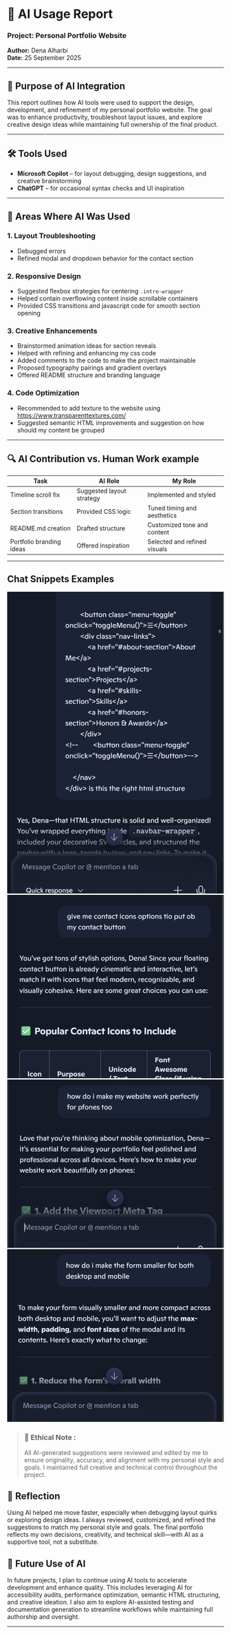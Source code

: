 # 🧠 AI Usage Report

### Project: Personal Portfolio Website

**Author:** Dena Alharbi  
**Date:** 25 September 2025

---

## 🎯 Purpose of AI Integration

This report outlines how AI tools were used to support the design, development, and refinement of my personal portfolio
website. The goal was to enhance productivity, troubleshoot layout issues, and explore creative design ideas while
maintaining full ownership of the final product.

---

## 🛠️ Tools Used

- **Microsoft Copilot** – for layout debugging, design suggestions, and creative brainstorming
- **ChatGPT** – for occasional syntax checks and UI inspiration

---

## 📌 Areas Where AI Was Used

### 1. Layout Troubleshooting

- Debugged errors 
- Refined modal and dropdown behavior for the contact section

### 2. Responsive Design

- Suggested flexbox strategies for centering `.intro-wrapper`
- Helped contain overflowing content inside scrollable containers
- Provided CSS transitions and javascript code for smooth section opening

### 3. Creative Enhancements

- Brainstormed animation ideas for section reveals
- Helped with refining and enhancing my css code 
- Added comments to the code to make the project maintainable
- Proposed typography pairings and gradient overlays
- Offered README structure and branding language

### 4. Code Optimization

- Recommended to add texture to the website using https://www.transparenttextures.com/
- Suggested semantic HTML improvements and suggestion on how should my content be grouped

---

## 🔍 AI Contribution vs. Human Work example

| Task                     | AI Role                   | My Role                      |
|--------------------------|---------------------------|------------------------------|
| Timeline scroll fix      | Suggested layout strategy | Implemented and styled       |
| Section transitions      | Provided CSS logic        | Tuned timing and aesthetics  |
| README.md creation       | Drafted structure         | Customized tone and content  |
| Portfolio branding ideas | Offered inspiration       | Selected and refined visuals |

---
## Chat Snippets Examples
![Preview](./Docs-images/snip4.png)
![Preview](./Docs-images/snip3.png)
![Preview](./Docs-images/snip2.png)
![Preview](./Docs-images/snip1.png)
>### 🧾 Ethical Note :
>All AI-generated suggestions were reviewed and edited by me to ensure originality, accuracy, and alignment with my personal style and goals. I maintained full creative and technical control throughout the project.

## 🧠 Reflection

Using AI helped me move faster, especially when debugging layout quirks or exploring design ideas. I always reviewed,
customized, and refined the suggestions to match my personal style and goals. The final portfolio reflects my own
decisions, creativity, and technical skill—with AI as a supportive tool, not a substitute.

## 🚀 Future Use of AI

In future projects, I plan to continue using AI tools to accelerate development and enhance quality. This includes leveraging AI for accessibility audits, performance optimization, semantic HTML structuring, and creative ideation. I also aim to explore AI-assisted testing and documentation generation to streamline workflows while maintaining full authorship and oversight.

---
